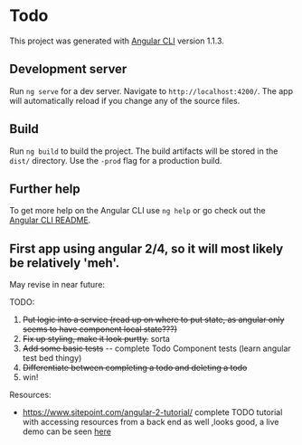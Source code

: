 # Todo

This project was generated with [Angular CLI](https://github.com/angular/angular-cli) version 1.1.3.

## Development server

Run `ng serve` for a dev server. Navigate to `http://localhost:4200/`. The app will automatically reload if you change any of the source files.

## Build

Run `ng build` to build the project. The build artifacts will be stored in the `dist/` directory. Use the `-prod` flag for a production build.

## Further help

To get more help on the Angular CLI use `ng help` or go check out the [Angular CLI README](https://github.com/angular/angular-cli/blob/master/README.md).


First app using angular 2/4, so it will most likely be relatively 'meh'.
-----------------------------------------------------------------------

May revise in near future:

TODO:

1. ~~Put logic into a service (read up on where to put state, as angular only seems to have component local state???)~~
2. ~~Fix up styling, make it look purtty.~~ sorta
3. ~~Add some basic tests~~ -- complete Todo Component tests (learn angular test bed thingy)
4. ~~Differentiate between completing a todo and deleting a todo~~
5. win!

Resources: 

- https://www.sitepoint.com/angular-2-tutorial/  complete TODO tutorial with accessing resources from a back end as well ,looks good, a live demo can be seen [here](http://todomvc.com/examples/angular2/)

